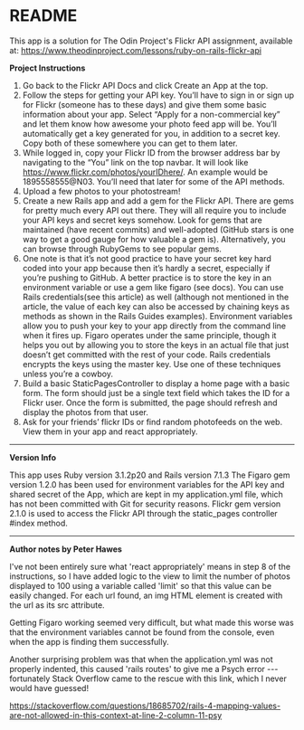 # README

This app is a solution for The Odin Project's Flickr API assignment, available at: https://www.theodinproject.com/lessons/ruby-on-rails-flickr-api

**Project Instructions**

1) Go back to the Flickr API Docs and click Create an App at the top.  
2) Follow the steps for getting your API key. You’ll have to sign in or sign up for Flickr (someone has to these days) and give them some basic information about your app. Select “Apply for a non-commercial key” and let them know how awesome your photo feed app will be. You’ll automatically get a key generated for you, in addition to a secret key. Copy both of these somewhere you can get to them later.  
3) While logged in, copy your Flickr ID from the browser address bar by navigating to the “You” link on the top navbar. It will look like https://www.flickr.com/photos/yourIDhere/. An example would be 1895558555@N03. You’ll need that later for some of the API methods.  
4) Upload a few photos to your photostream!  
5) Create a new Rails app and add a gem for the Flickr API. There are gems for pretty much every API out there. They will all require you to include your API keys and secret keys somehow. Look for gems that are maintained (have recent commits) and well-adopted (GitHub stars is one way to get a good gauge for how valuable a gem is). Alternatively, you can browse through RubyGems to see popular gems.  
6) One note is that it’s not good practice to have your secret key hard coded into your app because then it’s hardly a secret, especially if you’re pushing to GitHub. A better practice is to store the key in an environment variable or use a gem like figaro (see docs). You can use Rails credentials(see this article) as well (although not mentioned in the article, the value of each key can also be accessed by chaining keys as methods as shown in the Rails Guides examples). Environment variables allow you to push your key to your app directly from the command line when it fires up. Figaro operates under the same principle, though it helps you out by allowing you to store the keys in an actual file that just doesn’t get committed with the rest of your code. Rails credentials encrypts the keys using the master key. Use one of these techniques unless you’re a cowboy.  
7) Build a basic StaticPagesController to display a home page with a basic form. The form should just be a single text field which takes the ID for a Flickr user. Once the form is submitted, the page should refresh and display the photos from that user.  
8) Ask for your friends’ flickr IDs or find random photofeeds on the web. View them in your app and react appropriately.  

---------------------------------  

**Version Info**

This app uses Ruby version 3.1.2p20 and Rails version 7.1.3
The Figaro gem version 1.2.0 has been used for environment variables for the API key and shared secret of the App, which are kept in my application.yml file, which has
not been committed with Git for security reasons.
Flickr gem version 2.1.0 is used to access the Flickr API through the static_pages controller #index method.

---------------------------------

**Author notes by Peter Hawes**

I've not been entirely sure what 'react appropriately' means in step 8 of the instructions, so I have added logic to the view to limit the number of photos displayed to 100 using a variable called 'limit' so that this value can be easily changed. For each url found, an img HTML element is created with the url as its src attribute.

Getting Figaro working seemed very difficult, but what made this worse was that the environment variables cannot be found from the console, even when the app is finding them successfully. 

Another surprising problem was that when the application.yml was not properly indented, this caused 'rails routes' to give me a Psych error --- fortunately Stack Overflow came to the rescue with this link, which I never would have guessed!

https://stackoverflow.com/questions/18685702/rails-4-mapping-values-are-not-allowed-in-this-context-at-line-2-column-11-psy

